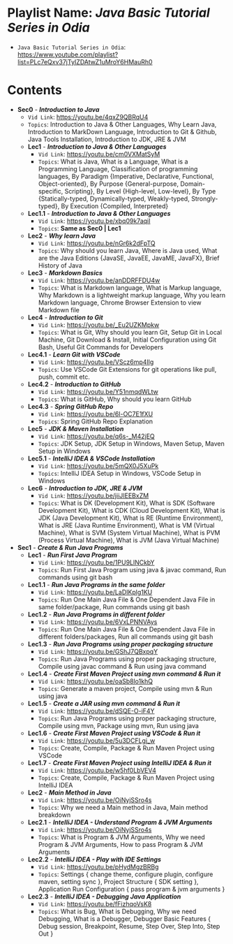 # Playlist Name: _Java Basic Tutorial Series in Odia_

- `Java Basic Tutorial Series in Odia`: https://www.youtube.com/playlist?list=PLc7eQxv37jTyIZDAtwZ1uMroY6HMauRh0

# Contents

- **Sec0** - **_Introduction to Java_**
  - `Vid Link`: https://youtu.be/4qxZ9QBRqU4
  - `Topics`: Introduction to Java & Other Languages, Why Learn Java, Introduction to MarkDown Language, Introduction to Git & Github, Java Tools Installation, Introduction to JDK, JRE & JVM
  - **Lec1** - **_Introduction to Java & Other Languages_**
    - `Vid Link`: https://youtu.be/cm0VXMatSyM
    - `Topics`: What is Java, What is a Language, What is a Programming Language, Classification of programming languages, By Paradigm {Imperative, Declarative, Functional, Object-oriented}, By Purpose {General-purpose, Domain-specific, Scripting}, By Level {High-level, Low-level}, By Type {Statically-typed, Dynamically-typed, Weakly-typed, Strongly-typed}, By Execution {Compiled, Interpreted}
  - **Lec1.1** - **_Introduction to Java & Other Languages_**
    - `Vid Link`: https://youtu.be/xbq09k7aqiI
    - `Topics`: **Same as Sec0 | Lec1**
  - **Lec2** - **_Why learn Java_**
    - `Vid Link`: https://youtu.be/nGr6k2dFpTQ
    - `Topics`: Why should you learn Java, Where is Java used, What are the Java Editions {JavaSE, JavaEE, JavaME, JavaFX}, Brief History of Java
  - **Lec3** - **_Markdown Basics_**
    - `Vid Link`: https://youtu.be/anDDRFFDU4w
    - `Topics`: What is Markdown language, What is Markup language, Why Markdown is a lightweight markup language, Why you learn Markdown language, Chrome Browser Extension to view Markdown file
  - **Lec4** - **_Introduction to Git_**
    - `Vid Link`: https://youtu.be/_Eu2UZKMpkw
    - `Topics`: What is Git, Why should you learn Git, Setup Git in Local Machine, Git Download & Install, Initial Configuration using Git Bash, Useful Git Commands for Developers
  - **Lec4.1** - **_Learn Git with VSCode_**
    - `Vid Link`: https://youtu.be/VScz6mp4Ilg
    - `Topics`: Use VSCode Git Extensions for git operations like pull, push, commit etc.
  - **Lec4.2** - **_Introduction to GitHub_**
    - `Vid Link`: https://youtu.be/Y51nmqdWLtw
    - `Topics`: What is GitHub, Why should you learn GitHub
  - **Lec4.3** - **_Spring GitHub Repo_**
    - `Vid Link`: https://youtu.be/6l-OC7E1fXU
    - `Topics`: Spring GitHub Repo Explanation
  - **Lec5** - **_JDK & Maven Installation_**
    - `Vid Link`: https://youtu.be/q6s-_M42jEQ
    - `Topics`: JDK Setup, JDK Setup in Windows, Maven Setup, Maven Setup in Windows
  - **Lec5.1** - **_IntelliJ IDEA & VSCode Installation_**
    - `Vid Link`: https://youtu.be/5mQX0J5XuPk
    - `Topics`: IntelliJ IDEA Setup in Windows, VSCode Setup in Windows
  - **Lec6** - **_Introduction to JDK, JRE & JVM_**
    - `Vid Link`: https://youtu.be/jiiJIEEBxZM
    - `Topics`: What is DK (Development Kit), What is SDK (Software Development Kit), What is CDK (Cloud Development Kit), What is JDK (Java Development Kit), What is RE (Runtime Environment), What is JRE (Java Runtime Environment), What is VM (Virtual Machine), What is SVM (System Virtual Machine), What is PVM (Process Virtual Machine), What is JVM (Java Virtual Machine)
- **Sec1** - **_Create & Run Java Programs_**
  - **Lec1** - **_Run First Java Program_**
    - `Vid Link`: https://youtu.be/1PU9LlNCkbY
    - `Topics`: Run First Java Program using java & javac command, Run commands using git bash
  - **Lec1.1** - **_Run Java Programs in the same folder_**
    - `Vid Link`: https://youtu.be/LaDIKplg1KU
    - `Topics`: Run One Main Java File & One Dependent Java File in same folder/package,
Run commands using git bash
  - **Lec1.2** - **_Run Java Programs in different folder_**
    - `Vid Link`: https://youtu.be/6VxLPNNVAys
    - `Topics`: Run One Main Java File & One Dependent Java File in different folders/packages,
Run all commands using git bash
  - **Lec1.3** - **_Run Java Programs using proper packaging structure_**
    - `Vid Link`: https://youtu.be/GShJ7QBxpqY
    - `Topics`: Run Java Programs using proper packaging structure, Compile using javac command & Run using java command
  - **Lec1.4** - **_Create First Maven Project using mvn command & Run it_**
    - `Vid Link`: https://youtu.be/oaSb8lo1khQ
    - `Topics`: Generate a maven project, Compile using mvn & Run using java
  - **Lec1.5** - **_Create a JAR using mvn command & Run it_**
    - `Vid Link`: https://youtu.be/dSQE-O-iF4Y
    - `Topics`: Run Java Programs using proper packaging structure, Compile using mvn, Package using mvn, Run using java
  - **Lec1.6** - **_Create First Maven Project using VSCode & Run it_**
    - `Vid Link`: https://youtu.be/5u3DCFLgj_w
    - `Topics`: Create, Compile, Package & Run Maven Project using VSCode
  - **Lec1.7** - **_Create First Maven Project using IntelliJ IDEA & Run it_**
    - `Vid Link`: https://youtu.be/w5hf0LbVEV4
    - `Topics`: Create, Compile, Package & Run Maven Project using IntelliJ IDEA
  - **Lec2** - **_Main Method in Java_**
    - `Vid Link`: https://youtu.be/OiNyjSSro4s
    - `Topics`: Why we need a Main method in Java, Main method breakdown
  - **Lec2.1** - **_IntelliJ IDEA - Understand Program & JVM Arguments_**
    - `Vid Link`: https://youtu.be/OiNyjSSro4s
    - `Topics`: What is Program & JVM Arguments, Why we need Program & JVM Arguments, How to pass Program & JVM Arguments
  - **Lec2.2** - **_IntelliJ IDEA - Play with IDE Settings_**
    - `Vid Link`: https://youtu.be/pHydMgzBRBg
    - `Topics`: Settings { change theme, configure plugin, configure maven, setting sync }, Project Structure { SDK setting }, Application Run Configuration { pass program & jvm arguments }
  - **Lec2.3** - **_IntelliJ IDEA - Debugging Java Application_**
    - `Vid Link`: https://youtu.be/fFizhqoVsK8
    - `Topics`: What is Bug, What is Debugging, Why we need Debugging, What is a Debugger, Debugger Basic Features { Debug session, Breakpoint, Resume, Step Over, Step Into, Step Out }
